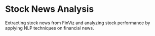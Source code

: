 # Stock News Analysis
 Extracting stock news from FinViz and analyzing stock performance by applying NLP techniques on financial news.
